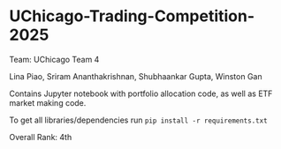 # UChicago-Trading-Competition-2025
Team: UChicago Team 4

Lina Piao, Sriram Ananthakrishnan, Shubhaankar Gupta, Winston Gan

Contains Jupyter notebook with portfolio allocation code, as well as ETF market making code.

To get all libraries/dependencies run `pip install -r requirements.txt`

Overall Rank: 4th
